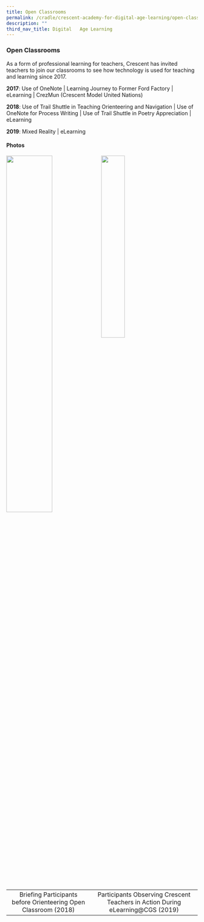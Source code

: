 ```yaml
---
title: Open Classrooms
permalink: /cradle/crescent-academy-for-digital-age-learning/open-classrooms/
description: ""
third_nav_title: Digital   Age Learning
---
```

### **Open Classrooms**

As a form of professional learning for teachers, Crescent has invited teachers to join our classrooms to see how technology is used for teaching and learning since 2017.

**2017**: Use of OneNote \| Learning Journey to Former Ford Factory \| eLearning \| CrezMun (Crescent Model United Nations)

**2018**: Use of Trail Shuttle in Teaching Orienteering and Navigation \| Use of OneNote for Process Writing \| Use of Trail Shuttle in Poetry Appreciation \| eLearning

**2019**: Mixed Reality \| eLearning


#### Photos ####
<img src="/images/oc1.jpg" style="width:49%" align=left>
<img src="/images/oc2.jpg" style="width:35%">

<br clear="left">

|  |  |
|:---:|:---:|
| Briefing Participants before Orienteering Open Classroom (2018) | Participants Observing Crescent Teachers in Action During eLearning@CGS (2019) |